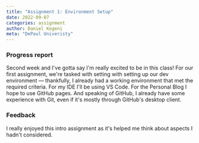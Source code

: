 ```yaml
---
title: "Assignment 1: Environment Setup"
date: 2022-09-07
categories: assignment
author: Daniel Kogeni
meta: "DePaul Univeristy"
---
```

### Progress report
Second week and I've gotta say I'm really excited to be in this class! For our first assignment, we're tasked with setting with setting up our dev environment — thankfully, I already had a working environment that met the required criteria. For my IDE I'll be using VS Code. For the Personal Blog I hope to use GitHub pages. And speaking of GitHub, I already have some experience with Git, even if it's mostly through GitHub's desktop client.

### Feedback
I really enjoyed this intro assignment as it's helped me think about aspects I hadn't considered.